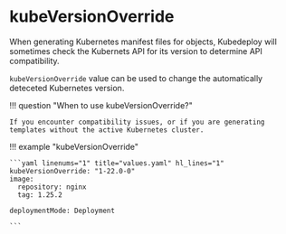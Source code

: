 # kubeVersionOverride

When generating Kubernetes manifest files for objects, Kubedeploy will sometimes check the Kubernets API for its version to determine API compatibility.

`kubeVersionOverride` value can be used to change the automatically deteceted Kubernetes version.

!!! question "When to use kubeVersionOverride?"

    If you encounter compatibility issues, or if you are generating templates without the active Kubernetes cluster.


!!! example "kubeVersionOverride"

    ```yaml linenums="1" title="values.yaml" hl_lines="1"
    kubeVersionOverride: "1-22.0-0"
    image:
      repository: nginx
      tag: 1.25.2

    deploymentMode: Deployment

    ```
